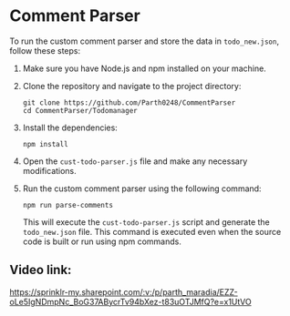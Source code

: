 # Comment Parser
To run the custom comment parser and store the data in `todo_new.json`, follow these steps:

1. Make sure you have Node.js and npm installed on your machine.

2. Clone the repository and navigate to the project directory:
    ```
    git clone https://github.com/Parth0248/CommentParser
    cd CommentParser/Todomanager
    ```

3. Install the dependencies:
    ```
    npm install
    ```

4. Open the `cust-todo-parser.js` file and make any necessary modifications.

5. Run the custom comment parser using the following command:
    ```
    npm run parse-comments
    ```

    This will execute the `cust-todo-parser.js` script and generate the `todo_new.json` file. This command is executed even when the source code is built or run using npm commands.

## Video link: 
https://sprinklr-my.sharepoint.com/:v:/p/parth_maradia/EZZ-oLe5IgNDmpNc_BoG37ABycrTv94bXez-t83uOTJMfQ?e=x1UtVO
